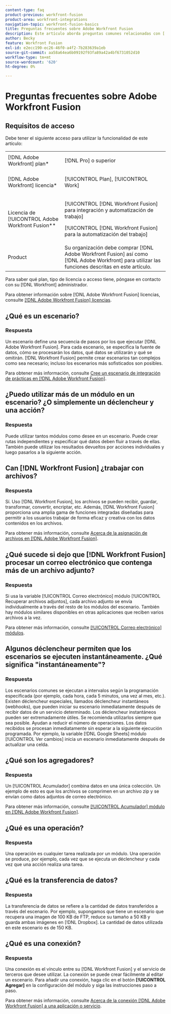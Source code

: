 ```yaml
---
content-type: faq
product-previous: workfront-fusion
product-area: workfront-integrations
navigation-topic: workfront-fusion-basics
title: Preguntas frecuentes sobre Adobe Workfront Fusion
description: Este artículo aborda preguntas comunes relacionadas con [!DNL Adobe Workfront Fusion], incluida información sobre los objetos que se utilizan habitualmente en flujos de trabajo de Fusion
author: Becky
feature: Workfront Fusion
exl-id: e2ecc190-ec26-46f0-a4f2-7b283639a1eb
source-git-commit: aa58a64ea6b09192f93fa89a42a4bf6731052d10
workflow-type: tm+mt
source-wordcount: '620'
ht-degree: 0%

---
```


# Preguntas frecuentes sobre Adobe Workfront Fusion

## Requisitos de acceso

Debe tener el siguiente acceso para utilizar la funcionalidad de este artículo:

<table style="table-layout:auto"> 
 <col> 
 <col> 
 <tbody> 
  <tr> 
    <td role="rowheader">[!DNL Adobe Workfront] plan*</td> 
   <td> <p>[!DNL Pro] o superior</p> </td> 
  </tr> 
  <tr data-mc-conditions=""> 
   <td role="rowheader">[!DNL Adobe Workfront] licencia*</td> 
   <td> <p>[!UICONTROL Plan], [!UICONTROL Work]</p> </td> 
  </tr> 
  <tr> 
   <td role="rowheader">Licencia de [!UICONTROL Adobe Workfront Fusion**</td> 
   <td> <p>[!UICONTROL [!DNL Workfront Fusion] para integración y automatización de trabajo] </p> <p>[!UICONTROL [!DNL Workfront Fusion] para la automatización del trabajo]</p>  </td> 
  </tr> 
  <tr> 
   <td role="rowheader">Product</td> 
   <td>Su organización debe comprar [!DNL Adobe Workfront Fusion] así como [!DNL Adobe Workfront] para utilizar las funciones descritas en este artículo.</td> 
  </tr> 
 </tbody> 
</table>

Para saber qué plan, tipo de licencia o acceso tiene, póngase en contacto con su [!DNL Workfront] administrador.

Para obtener información sobre [!DNL Adobe Workfront Fusion] licencias, consulte [[!DNL Adobe Workfront Fusion] licencias](../../workfront-fusion/get-started/license-automation-vs-integration.md).

## ¿Qué es un escenario?

### Respuesta

Un escenario define una secuencia de pasos por los que ejecutar [!DNL Adobe Workfront Fusion]. Para cada escenario, se especifica la fuente de datos, cómo se procesarán los datos, qué datos se utilizarán y qué se omitirán. [!DNL Workfront Fusion] permite crear escenarios tan complejos como sea necesario; incluso los escenarios más sofisticados son posibles.

Para obtener más información, consulte [Cree un escenario de integración de prácticas en [!DNL Adobe Workfront Fusion]](../../workfront-fusion/get-started/create-a-practice-scenario.md).

## ¿Puedo utilizar más de un módulo en un escenario? ¿O simplemente un déclencheur y una acción?

### Respuesta

Puede utilizar tantos módulos como desee en un escenario. Puede crear rutas independientes y especificar qué datos deben fluir a través de ellas. También puede utilizar los resultados devueltos por acciones individuales y luego pasarlos a la siguiente acción.

## Can [!DNL Workfront Fusion] ¿trabajar con archivos?

### Respuesta

Sí. Uso [!DNL Workfront Fusion], los archivos se pueden recibir, guardar, transformar, convertir, encriptar, etc. Además, [!DNL Workfront Fusion] proporciona una amplia gama de funciones integradas diseñadas para permitir a los usuarios trabajar de forma eficaz y creativa con los datos contenidos en los archivos.

Para obtener más información, consulte [Acerca de la asignación de archivos en [!DNL Adobe Workfront Fusion]](../../workfront-fusion/mapping/about-mapping-files.md).

## ¿Qué sucede si dejo que [!DNL Workfront Fusion] procesar un correo electrónico que contenga más de un archivo adjunto?

### Respuesta

Si usa la variable [!UICONTROL Correo electrónico] módulo [!UICONTROL Recuperar archivos adjuntos], cada archivo adjunto se envía individualmente a través del resto de los módulos del escenario. También hay módulos similares disponibles en otras aplicaciones que reciben varios archivos a la vez.

Para obtener más información, consulte [[!UICONTROL Correo electrónico] módulos](../../workfront-fusion/apps-and-their-modules/email-modules.md).

## Algunos déclencheur permiten que los escenarios se ejecuten instantáneamente. ¿Qué significa &quot;instantáneamente&quot;?

### Respuesta

Los escenarios comunes se ejecutan a intervalos según la programación especificada (por ejemplo, cada hora, cada 5 minutos, una vez al mes, etc.). Existen déclencheur especiales, llamados déclencheur instantáneos (webhooks), que pueden iniciar su escenario inmediatamente después de recibir datos de un servicio determinado. Los déclencheur instantáneos pueden ser extremadamente útiles. Se recomienda utilizarlos siempre que sea posible. Ayudan a reducir el número de operaciones. Los datos recibidos se procesan inmediatamente sin esperar a la siguiente ejecución programada. Por ejemplo, la variable [!DNL Google Sheets] módulo [!UICONTROL Ver cambios] inicia un escenario inmediatamente después de actualizar una celda.

## ¿Qué son los agregadores?

### Respuesta

Un [!UICONTROL Acumulador] combina datos en una única colección. Un ejemplo de esto es que los archivos se comprimen en un archivo zip y se envían como datos adjuntos de correo electrónico.

Para obtener más información, consulte [[!UICONTROL Acumulador] módulo en [!DNL Adobe Workfront Fusion]](../../workfront-fusion/modules/aggregator-module.md).

## ¿Qué es una operación?

### Respuesta

Una operación es cualquier tarea realizada por un módulo. Una operación se produce, por ejemplo, cada vez que se ejecuta un déclencheur y cada vez que una acción realiza una tarea.

## ¿Qué es la transferencia de datos?

### Respuesta

La transferencia de datos se refiere a la cantidad de datos transferidos a través del escenario. Por ejemplo, supongamos que tiene un escenario que recupera una imagen de 100 KB de FTP, reduce su tamaño a 50 KB y guarda ambas imágenes en [!DNL Dropbox]. La cantidad de datos utilizada en este escenario es de 150 KB.

## ¿Qué es una conexión?

### Respuesta

Una conexión es el vínculo entre su [!DNL Workfront Fusion] y el servicio de terceros que desee utilizar. La conexión se puede crear fácilmente al editar un escenario. Para añadir una conexión, haga clic en el botón **[!UICONTROL Agregar]** en la configuración del módulo y siga las instrucciones paso a paso.

Para obtener más información, consulte [Acerca de la conexión [!DNL Adobe Workfront Fusion] a una aplicación o servicio](../../workfront-fusion/connections/about-connecting-wf-fusion-to-app-or-service.md).
